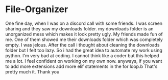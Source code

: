 # File-Organizer
One fine day, when I was on a discord call with some friends. I was screen sharing and they saw my downloads folder. my downloads folder is an unorganized mess which makes it look pretty ugly. My friends made fun of me. One of them showed me their downloads folder which was completely empty. I was jelous. After the call i thought about cleaning the downloads folder but I felt too lazy. So i had the great idea to automate my work using python. I'm very bad at coding. I cannot think like a coder but this helped me a lot. I feel confident on working on my own now. anyways, if you want to add more extensions add more elif statements in the for loop.b That's pretty much it. Thank you
